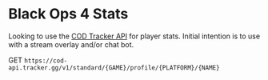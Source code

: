 # Black Ops 4 Stats
Looking to use the [COD Tracker API](https://cod.tracker.gg/site-api) for player stats. Initial intention is to use with a stream overlay and/or chat bot.

GET `https://cod-api.tracker.gg/v1/standard/{GAME}/profile/{PLATFORM}/{NAME}`